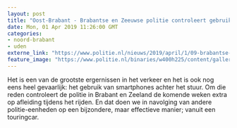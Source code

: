 ```yaml
---
layout: post
title: "Oost-Brabant - Brabantse en Zeeuwse politie controleert gebruik smartphone vanuit touringcar"
date: Mon, 01 Apr 2019 11:26:00 GMT
categories: 
- noord-brabant 
- uden 
externe_link: "https://www.politie.nl/nieuws/2019/april/1/09-brabantse-en-zeeuwse-politie-controleert-gebruik-smartphone-vanuit-touringcar.html"
feature_image: "https://www.politie.nl/binaries/w400h225/content/gallery/politie/nieuws/2019/april/09-ob/touringcar.jpg"
---
```


Het is een van de grootste ergernissen in het verkeer en het is ook nog eens heel gevaarlijk: het gebruik van smartphones achter het stuur. Om die reden controleert de politie in Brabant en Zeeland de komende weken extra op afleiding tijdens het rijden. En dat doen we in navolging van andere politie-eenheden op een bijzondere, maar effectieve manier; vanuit een touringcar.

